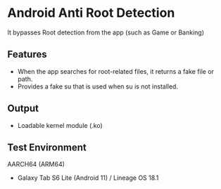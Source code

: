 # Android Anti Root Detection

It bypasses Root detection from the app (such as Game or Banking)

## Features
- When the app searches for root-related files, it returns a fake file or path.
- Provides a fake su that is used when su is not installed.

## Output
- Loadable kernel module (.ko)

## Test Environment
AARCH64 (ARM64)
- Galaxy Tab S6 Lite (Android 11) / Lineage OS 18.1
